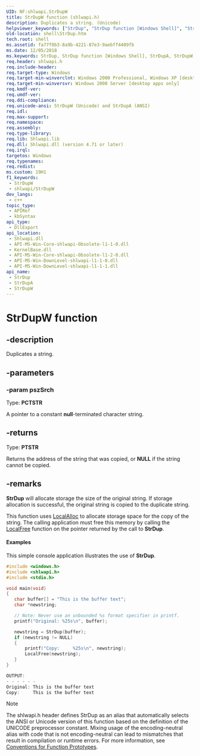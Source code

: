 ```yaml
---
UID: NF:shlwapi.StrDupW
title: StrDupW function (shlwapi.h)
description: Duplicates a string. (Unicode)
helpviewer_keywords: ["StrDup", "StrDup function [Windows Shell]", "StrDupW", "_win32_StrDup", "shell.StrDup", "shlwapi/StrDup", "shlwapi/StrDupW"]
old-location: shell\StrDup.htm
tech.root: shell
ms.assetid: fa77f0b3-8a9b-4221-87e3-9aebff4409fb
ms.date: 12/05/2018
ms.keywords: StrDup, StrDup function [Windows Shell], StrDupA, StrDupW, _win32_StrDup, shell.StrDup, shlwapi/StrDup, shlwapi/StrDupA, shlwapi/StrDupW
req.header: shlwapi.h
req.include-header: 
req.target-type: Windows
req.target-min-winverclnt: Windows 2000 Professional, Windows XP [desktop apps only]
req.target-min-winversvr: Windows 2000 Server [desktop apps only]
req.kmdf-ver: 
req.umdf-ver: 
req.ddi-compliance: 
req.unicode-ansi: StrDupW (Unicode) and StrDupA (ANSI)
req.idl: 
req.max-support: 
req.namespace: 
req.assembly: 
req.type-library: 
req.lib: Shlwapi.lib
req.dll: Shlwapi.dll (version 4.71 or later)
req.irql: 
targetos: Windows
req.typenames: 
req.redist: 
ms.custom: 19H1
f1_keywords:
 - StrDupW
 - shlwapi/StrDupW
dev_langs:
 - c++
topic_type:
 - APIRef
 - kbSyntax
api_type:
 - DllExport
api_location:
 - Shlwapi.dll
 - API-MS-Win-Core-shlwapi-Obsolete-l1-1-0.dll
 - KernelBase.dll
 - API-MS-Win-Core-shlwapi-Obsolete-l1-2-0.dll
 - API-MS-Win-DownLevel-shlwapi-l1-1-0.dll
 - API-MS-Win-DownLevel-shlwapi-l1-1-1.dll
api_name:
 - StrDup
 - StrDupA
 - StrDupW
---
```


# StrDupW function


## -description

Duplicates a string.

## -parameters

### -param pszSrch

Type: <b>PCTSTR</b>

A pointer to a constant <b>null</b>-terminated character string.

## -returns

Type: <b>PTSTR</b>

Returns the address of the string that was copied, or <b>NULL</b> if the string cannot be copied.

## -remarks

<b>StrDup</b> will allocate storage the size of the original string. If storage allocation is successful, the original string is copied to the duplicate string.

This function uses <a href="/windows/desktop/api/winbase/nf-winbase-localalloc">LocalAlloc</a> to allocate storage space for the copy of the string. The calling application must free this memory by calling the <a href="/windows/desktop/api/winbase/nf-winbase-localfree">LocalFree</a> function on the pointer returned by the call to <b>StrDup</b>.


#### Examples

This simple console application illustrates the use of <b>StrDup</b>.


```cpp
#include <windows.h>
#include <shlwapi.h>
#include <stdio.h>

void main(void)
{
   char buffer[] = "This is the buffer text";
   char *newstring;

   // Note: Never use an unbounded %s format specifier in printf.
   printf("Original: %25s\n", buffer);

   newstring = StrDup(buffer);
   if (newstring != NULL)
   {
       printf("Copy:     %25s\n", newstring);
       LocalFree(newstring);
   }
}

OUTPUT:
- - - - - - 
Original: This is the buffer text
Copy:     This is the buffer text
```





> [!NOTE]
> The shlwapi.h header defines StrDup as an alias that automatically selects the ANSI or Unicode version of this function based on the definition of the UNICODE preprocessor constant. Mixing usage of the encoding-neutral alias with code that is not encoding-neutral can lead to mismatches that result in compilation or runtime errors. For more information, see [Conventions for Function Prototypes](/windows/win32/intl/conventions-for-function-prototypes).
